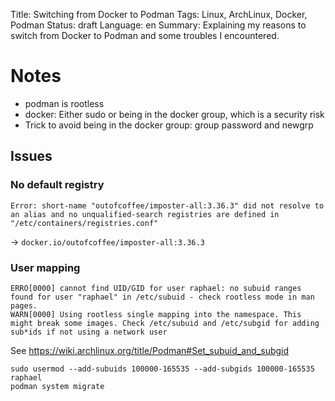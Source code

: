 Title: Switching from Docker to Podman
Tags: Linux, ArchLinux, Docker, Podman
Status: draft
Language: en
Summary: Explaining my reasons to switch from Docker to Podman and some troubles I encountered.

# Notes

 * podman is rootless
 * docker: Either sudo or being in the docker group, which is a security risk
 * Trick to avoid being in the docker group: group password and newgrp


## Issues

### No default registry
```
Error: short-name "outofcoffee/imposter-all:3.36.3" did not resolve to an alias and no unqualified-search registries are defined in "/etc/containers/registries.conf"
```

 -> `docker.io/outofcoffee/imposter-all:3.36.3`

### User mapping

```
ERRO[0000] cannot find UID/GID for user raphael: no subuid ranges found for user "raphael" in /etc/subuid - check rootless mode in man pages.
WARN[0000] Using rootless single mapping into the namespace. This might break some images. Check /etc/subuid and /etc/subgid for adding sub*ids if not using a network user
```

See <https://wiki.archlinux.org/title/Podman#Set_subuid_and_subgid>

```
sudo usermod --add-subuids 100000-165535 --add-subgids 100000-165535 raphael
podman system migrate
```


